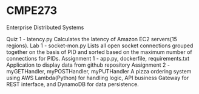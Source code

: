 # CMPE273
Enterprise Distributed Systems

Quiz 1 - latency.py
  Calculates the latency of Amazon EC2 servers(15 regions).
Lab 1 - socket-mon.py
  Lists all open socket connections grouped together on the basis of PID and sorted based on the maximum number of connections for PIDs.
Assignment 1 - app.py, dockerfile, requirements.txt
  Application to display data from github repository
Assignment 2 - myGETHandler, myPOSTHandler, myPUTHandler
  A pizza ordering system using AWS Lambda(Python) for handling logic, API business Gateway for REST interface, and DynamoDB for data persistence.
  
